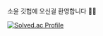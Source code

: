 소윤 깃헙에 오신걸 환영합니다 🐣🎄

[![Solved.ac Profile](http://mazassumnida.wtf/api/generate_badge?boj=syusmm)](https://solved.ac/syusmm)
